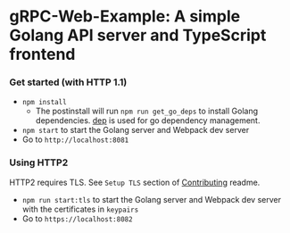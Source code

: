 # gRPC-Web-Example: A simple Golang API server and TypeScript frontend

### Get started (with HTTP 1.1)

* `npm install`
  * The postinstall will run `npm run get_go_deps` to install Golang dependencies. [dep](https://github.com/golang/dep) is used for go dependency management.
* `npm start` to start the Golang server and Webpack dev server
* Go to `http://localhost:8081`


### Using HTTP2

HTTP2 requires TLS. See `Setup TLS` section of [Contributing](../../CONTRIBUTING.md) readme.

* `npm run start:tls` to start the Golang server and Webpack dev server with the certificates in `keypairs`
* Go to `https://localhost:8082`
